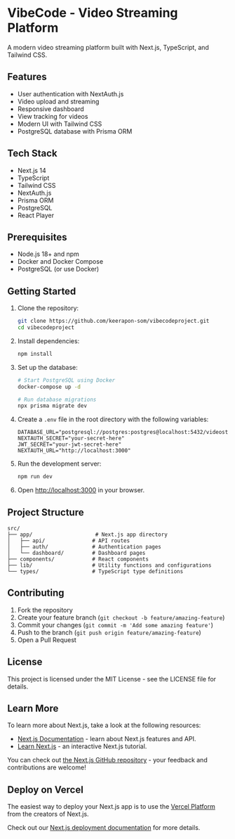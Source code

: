 # VibeCode - Video Streaming Platform

A modern video streaming platform built with Next.js, TypeScript, and Tailwind CSS.

## Features

- User authentication with NextAuth.js
- Video upload and streaming
- Responsive dashboard
- View tracking for videos
- Modern UI with Tailwind CSS
- PostgreSQL database with Prisma ORM

## Tech Stack

- Next.js 14
- TypeScript
- Tailwind CSS
- NextAuth.js
- Prisma ORM
- PostgreSQL
- React Player

## Prerequisites

- Node.js 18+ and npm
- Docker and Docker Compose
- PostgreSQL (or use Docker)

## Getting Started

1. Clone the repository:
   ```bash
   git clone https://github.com/keerapon-som/vibecodeproject.git
   cd vibecodeproject
   ```

2. Install dependencies:
   ```bash
   npm install
   ```

3. Set up the database:
   ```bash
   # Start PostgreSQL using Docker
   docker-compose up -d

   # Run database migrations
   npx prisma migrate dev
   ```

4. Create a `.env` file in the root directory with the following variables:
   ```
   DATABASE_URL="postgresql://postgres:postgres@localhost:5432/videostream"
   NEXTAUTH_SECRET="your-secret-here"
   JWT_SECRET="your-jwt-secret-here"
   NEXTAUTH_URL="http://localhost:3000"
   ```

5. Run the development server:
   ```bash
   npm run dev
   ```

6. Open [http://localhost:3000](http://localhost:3000) in your browser.

## Project Structure

```
src/
├── app/                    # Next.js app directory
│   ├── api/               # API routes
│   ├── auth/              # Authentication pages
│   └── dashboard/         # Dashboard pages
├── components/            # React components
├── lib/                   # Utility functions and configurations
└── types/                 # TypeScript type definitions
```

## Contributing

1. Fork the repository
2. Create your feature branch (`git checkout -b feature/amazing-feature`)
3. Commit your changes (`git commit -m 'Add some amazing feature'`)
4. Push to the branch (`git push origin feature/amazing-feature`)
5. Open a Pull Request

## License

This project is licensed under the MIT License - see the LICENSE file for details.

## Learn More

To learn more about Next.js, take a look at the following resources:

- [Next.js Documentation](https://nextjs.org/docs) - learn about Next.js features and API.
- [Learn Next.js](https://nextjs.org/learn) - an interactive Next.js tutorial.

You can check out [the Next.js GitHub repository](https://github.com/vercel/next.js) - your feedback and contributions are welcome!

## Deploy on Vercel

The easiest way to deploy your Next.js app is to use the [Vercel Platform](https://vercel.com/new?utm_medium=default-template&filter=next.js&utm_source=create-next-app&utm_campaign=create-next-app-readme) from the creators of Next.js.

Check out our [Next.js deployment documentation](https://nextjs.org/docs/app/building-your-application/deploying) for more details.
